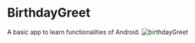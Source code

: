 # BirthdayGreet
A basic app to learn functionalities of Android.
![birthdayGreet](https://user-images.githubusercontent.com/64148331/102682372-0877f300-41ef-11eb-8ce7-3245a6455395.png)
